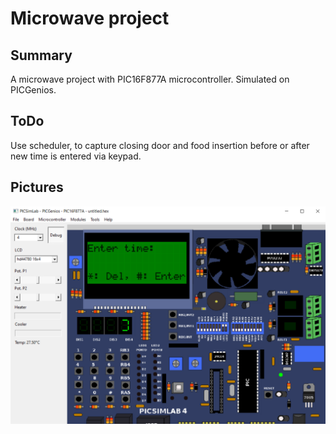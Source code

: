 # Microwave project

## Summary
A microwave project with PIC16F877A microcontroller. Simulated on PICGenios.

## ToDo
Use scheduler, to capture closing door and food insertion before or after new time is entered via keypad.

## Pictures
![image](/images/first_screen.png) 